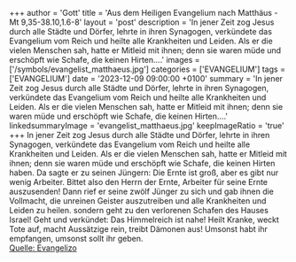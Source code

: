 +++
author = 'Gott'
title = 'Aus dem Heiligen Evangelium nach Matthäus - Mt 9,35-38.10,1.6-8'
layout = 'post'
description = 'In jener Zeit zog Jesus durch alle Städte und Dörfer, lehrte in ihren Synagogen, verkündete das Evangelium vom Reich und heilte alle Krankheiten und Leiden. Als er die vielen Menschen sah, hatte er Mitleid mit ihnen; denn sie waren müde und erschöpft wie Schafe, die keinen Hirten....'
images = ['/symbols/evangelist_matthaeus.jpg']
categories = ['EVANGELIUM']
tags = ['EVANGELIUM']
date = '2023-12-09 09:00:00 +0100'
summary = 'In jener Zeit zog Jesus durch alle Städte und Dörfer, lehrte in ihren Synagogen, verkündete das Evangelium vom Reich und heilte alle Krankheiten und Leiden. Als er die vielen Menschen sah, hatte er Mitleid mit ihnen; denn sie waren müde und erschöpft wie Schafe, die keinen Hirten....'
linkedsummaryImage = 'evangelist_matthaeus.jpg'
keepImageRatio = 'true'
+++
In jener Zeit zog Jesus durch alle Städte und Dörfer, lehrte in ihren Synagogen, verkündete das Evangelium vom Reich und heilte alle Krankheiten und Leiden.
Als er die vielen Menschen sah, hatte er Mitleid mit ihnen; denn sie waren müde und erschöpft wie Schafe, die keinen Hirten haben.<!--more-->
Da sagte er zu seinen Jüngern: Die Ernte ist groß, aber es gibt nur wenig Arbeiter.
Bittet also den Herrn der Ernte, Arbeiter für seine Ernte auszusenden!
Dann rief er seine zwölf Jünger zu sich und gab ihnen die Vollmacht, die unreinen Geister auszutreiben und alle Krankheiten und Leiden zu heilen.
sondern geht zu den verlorenen Schafen des Hauses Israel!
Geht und verkündet: Das Himmelreich ist nahe!
Heilt Kranke, weckt Tote auf, macht Aussätzige rein, treibt Dämonen aus! Umsonst habt ihr empfangen, umsonst sollt ihr geben.<br> [Quelle: Evangelizo](https://evangeliumtagfuertag.org/DE/gospel)